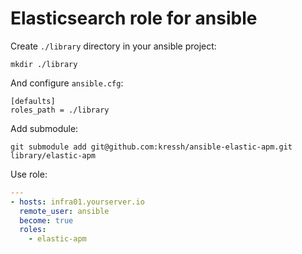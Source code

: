 # Elasticsearch role for ansible

Create `./library` directory in your ansible project:

```
mkdir ./library
```

And configure `ansible.cfg`:

```
[defaults]
roles_path = ./library
```

Add submodule:

```
git submodule add git@github.com:kressh/ansible-elastic-apm.git library/elastic-apm
```

Use role:

```yaml
---
- hosts: infra01.yourserver.io
  remote_user: ansible
  become: true
  roles:
    - elastic-apm
```
